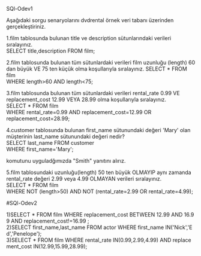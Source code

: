 

SQl-Odev1

Aşağıdaki sorgu senaryolarını dvdrental örnek veri tabanı üzerinden gerçekleştiriniz.   

1.film tablosunda bulunan title ve description sütunlarındaki verileri sıralayınız.   
SELECT title,description FROM film;  


2.film tablosunda bulunan tüm sütunlardaki verileri film uzunluğu (length) 60 dan büyük VE 75 ten küçük olma koşullarıyla sıralayınız.
SELECT * FROM film  
WHERE length>60 AND length<75;  


3.film tablosunda bulunan tüm sütunlardaki verileri rental_rate 0.99 VE replacement_cost 12.99 VEYA 28.99 olma koşullarıyla sıralayınız.  
SELECT * FROM film  
WHERE rental_rate=0.99 AND replacement_cost=12.99 OR replacement_cost=28.99;  


4.customer tablosunda bulunan first_name sütunundaki değeri 'Mary' olan müşterinin last_name sütunundaki değeri nedir?  
SELECT last_name FROM customer  
WHERE first_name='Mary';  

komutunu uyguladğımızda "Smith" yanıtını alırız.  


5.film tablosundaki uzunluğu(length) 50 ten büyük OLMAYIP aynı zamanda rental_rate değeri 2.99 veya 4.99 OLMAYAN verileri sıralayınız.  
SELECT * FROM film  
WHERE NOT (length>50) AND NOT (rental_rate=2.99 OR rental_rate=4.99);  

#SQl-Odev2

1)SELECT * FROM film WHERE replacement_cost BETWEEN 12.99 AND 16.99 AND replacement_cost!=16.99 ;
2)SELECT first_name,last_name FROM actor WHERE first_name IN('Nick','Ed','Penelope');
3)SELECT * FROM film WHERE rental_rate IN(0.99,2.99,4.99) AND replacement_cost IN(12.99,15.99,28.99);
